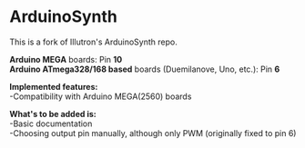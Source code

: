 ArduinoSynth
============

This is a fork of Illutron's ArduinoSynth repo.

__Arduino MEGA__ boards: Pin __10__  
__Arduino ATmega328/168 based__ boards (Duemilanove, Uno, etc.): Pin __6__

__Implemented features:__  
-Compatibility with Arduino MEGA(2560) boards


__What's to be added is:__  
-Basic documentation  
-Choosing output pin manually, although only PWM (originally fixed to pin 6)  
